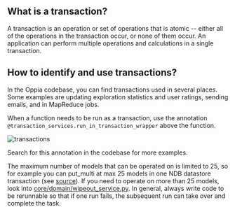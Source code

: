 
## What is a transaction?

A transaction is an operation or set of operations that is atomic -- either all of the operations in the transaction occur, or none of them occur. An application can perform multiple operations and calculations in a single transaction.

  

## How to identify and use transactions?

In the Oppia codebase, you can find transactions used in several places. Some examples are updating exploration statistics and user ratings, sending emails, and in MapReduce jobs.

  

When a function needs to be run as a transaction, use the annotation `@transaction_services.run_in_transaction_wrapper` above the function.

  
![transactions](https://user-images.githubusercontent.com/11008603/112216277-544f9380-8c47-11eb-9a26-7349e6036e75.png)
  

  
Search for this annotation in the codebase for more examples.

  

The maximum number of models that can be operated on is limited to 25, so for example you can put_multi at max 25 models in one NDB datastore transaction (see [source](https://cloud.google.com/datastore/docs/concepts/cloud-datastore-transactions)). If you need to operate on more than 25 models, look into [core/domain/wipeout_service.py](https://github.com/oppia/oppia/blob/7d43d0b1ef231d5b335ef413484cfce3ff660d26/core/domain/wipeout_service.py#L645-L683). In general, always write code to be rerunnable so that if one run fails, the subsequent run can take over and complete the task.
